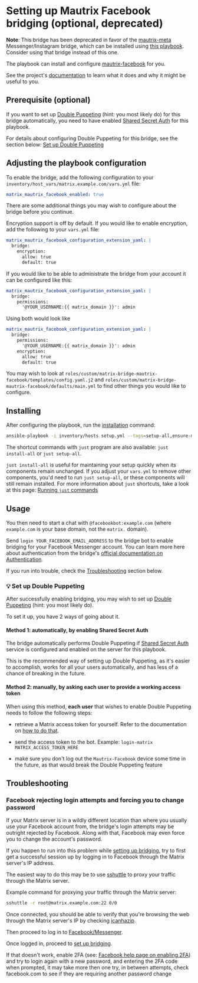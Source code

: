 # Setting up Mautrix Facebook bridging (optional, deprecated)

**Note**: This bridge has been deprecated in favor of the [mautrix-meta](https://github.com/mautrix/meta) Messenger/Instagram bridge, which can be installed using [this playbook](configuring-playbook-bridge-mautrix-meta-messenger.md). Consider using that bridge instead of this one.

The playbook can install and configure [mautrix-facebook](https://github.com/mautrix/facebook) for you.

See the project's [documentation](https://github.com/mautrix/facebook/blob/master/ROADMAP.md) to learn what it does and why it might be useful to you.

## Prerequisite (optional)

If you want to set up [Double Puppeting](https://docs.mau.fi/bridges/general/double-puppeting.html) (hint: you most likely do) for this bridge automatically, you need to have enabled [Shared Secret Auth](configuring-playbook-shared-secret-auth.md) for this playbook.

For details about configuring Double Puppeting for this bridge, see the section below: [Set up Double Puppeting](#-set-up-double-puppeting)

## Adjusting the playbook configuration

To enable the bridge, add the following configuration to your `inventory/host_vars/matrix.example.com/vars.yml` file:

```yaml
matrix_mautrix_facebook_enabled: true
```

There are some additional things you may wish to configure about the bridge before you continue.

Encryption support is off by default. If you would like to enable encryption, add the following to your `vars.yml` file:
```yaml
matrix_mautrix_facebook_configuration_extension_yaml: |
  bridge:
    encryption:
      allow: true
      default: true
```

If you would like to be able to administrate the bridge from your account it can be configured like this:
```yaml
matrix_mautrix_facebook_configuration_extension_yaml: |
  bridge:
    permissions:
      '@YOUR_USERNAME:{{ matrix_domain }}': admin
```

Using both would look like

```yaml
matrix_mautrix_facebook_configuration_extension_yaml: |
  bridge:
    permissions:
      '@YOUR_USERNAME:{{ matrix_domain }}': admin
    encryption:
      allow: true
      default: true
```

You may wish to look at `roles/custom/matrix-bridge-mautrix-facebook/templates/config.yaml.j2` and `roles/custom/matrix-bridge-mautrix-facebook/defaults/main.yml` to find other things you would like to configure.

## Installing

After configuring the playbook, run the [installation](installing.md) command:

<!-- NOTE: let this conservative command run (instead of install-all) to make it clear that failure of the command means something is clearly broken. -->
```sh
ansible-playbook -i inventory/hosts setup.yml --tags=setup-all,ensure-matrix-users-created,start
```

The shortcut commands with `just` program are also available: `just install-all` or `just setup-all`.

`just install-all` is useful for maintaining your setup quickly when its components remain unchanged. If you adjust your `vars.yml` to remove other components, you'd need to run `just setup-all`, or these components will still remain installed. For more information about `just` shortcuts, take a look at this page: [Running `just` commands](just.md)

## Usage

You then need to start a chat with `@facebookbot:example.com` (where `example.com` is your base domain, not the `matrix.` domain).

Send `login YOUR_FACEBOOK_EMAIL_ADDRESS` to the bridge bot to enable bridging for your Facebook Messenger account. You can learn more here about authentication from the bridge's [official documentation on Authentication](https://docs.mau.fi/bridges/python/facebook/authentication.html).

If you run into trouble, check the [Troubleshooting](#troubleshooting) section below.

### 💡 Set up Double Puppeting

After successfully enabling bridging, you may wish to set up [Double Puppeting](https://docs.mau.fi/bridges/general/double-puppeting.html) (hint: you most likely do).

To set it up, you have 2 ways of going about it.

#### Method 1: automatically, by enabling Shared Secret Auth

The bridge automatically performs Double Puppeting if [Shared Secret Auth](configuring-playbook-shared-secret-auth.md) service is configured and enabled on the server for this playbook.

This is the recommended way of setting up Double Puppeting, as it's easier to accomplish, works for all your users automatically, and has less of a chance of breaking in the future.

#### Method 2: manually, by asking each user to provide a working access token

When using this method, **each user** that wishes to enable Double Puppeting needs to follow the following steps:

- retrieve a Matrix access token for yourself. Refer to the documentation on [how to do that](obtaining-access-tokens.md).

- send the access token to the bot. Example: `login-matrix MATRIX_ACCESS_TOKEN_HERE`

- make sure you don't log out the `Mautrix-Facebook` device some time in the future, as that would break the Double Puppeting feature

## Troubleshooting

### Facebook rejecting login attempts and forcing you to change password

If your Matrix server is in a wildly different location than where you usually use your Facebook account from, the bridge's login attempts may be outright rejected by Facebook. Along with that, Facebook may even force you to change the account's password.

If you happen to run into this problem while [setting up bridging](#usage), try to first get a successful session up by logging in to Facebook through the Matrix server's IP address.

The easiest way to do this may be to use [sshuttle](https://sshuttle.readthedocs.io/) to proxy your traffic through the Matrix server.

Example command for proxying your traffic through the Matrix server:

```sh
sshuttle -r root@matrix.example.com:22 0/0
```

Once connected, you should be able to verify that you're browsing the web through the Matrix server's IP by checking [icanhazip](https://icanhazip.com/).

Then proceed to log in to [Facebook/Messenger](https://www.facebook.com/).

Once logged in, proceed to [set up bridging](#usage).

If that doesn't work, enable 2FA (see: [Facebook help page on enabling 2FA](https://www.facebook.com/help/148233965247823)) and try to login again with a new password, and entering the 2FA code when prompted, it may take more then one try, in between attempts, check facebook.com to see if they are requiring another password change
